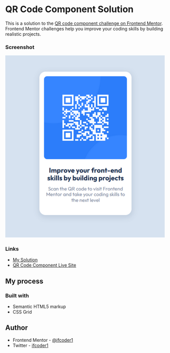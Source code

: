 #  QR Code Component Solution

This is a solution to the [QR code component challenge on Frontend Mentor](https://www.frontendmentor.io/challenges/qr-code-component-iux_sIO_H). Frontend Mentor challenges help you improve your coding skills by building realistic projects. 

### Screenshot

![Screenshot](./images/qr-code-component-ss.png)

### Links

- [My Solution](https://www.frontendmentor.io/solutions/qr-code-component-done-qlDvRHGA5z)
- [QR Code Component Live Site](https://ifcoder1.github.io/qr-code-component/)

## My process

### Built with

- Semantic HTML5 markup
- CSS Grid

## Author

- Frontend Mentor - [@ifcoder1](https://www.frontendmentor.io/profile/ifcoder1)
- Twitter - [ifcoder1](https://twitter.com/ifcoder1)
